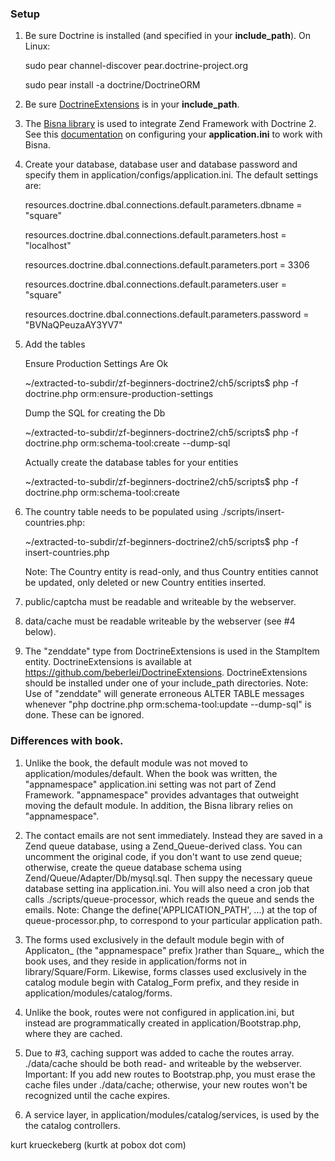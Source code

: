 ### Setup 

1. Be sure Doctrine is installed (and specified in your **include_path**). On Linux:

   sudo pear channel-discover pear.doctrine-project.org

   sudo pear install -a doctrine/DoctrineORM

2. Be sure [DoctrineExtensions](https://github.com/beberlei/DoctrineExtensions) is in your **include_path**.

3. The [Bisna library](https://github.com/guilhermeblanco/ZendFramework1-Doctrine2 ) is used to integrate Zend Framework with Doctrine 2. See this [documentation](http://www.kurttest.com/zfa/bisna.html) on configuring your **application.ini** to work with Bisna.

4. Create your database, database user and database password and specify them in application/configs/application.ini. The default settings are:

    resources.doctrine.dbal.connections.default.parameters.dbname   = "square"

    resources.doctrine.dbal.connections.default.parameters.host = "localhost"

    resources.doctrine.dbal.connections.default.parameters.port = 3306

    resources.doctrine.dbal.connections.default.parameters.user = "square"

    resources.doctrine.dbal.connections.default.parameters.password = "BVNaQPeuzaAY3YV7"

5. Add the tables 

    Ensure Production Settings Are Ok

    ~/extracted-to-subdir/zf-beginners-doctrine2/ch5/scripts$ php -f doctrine.php orm:ensure-production-settings
        
    Dump the SQL for creating the Db
    
    ~/extracted-to-subdir/zf-beginners-doctrine2/ch5/scripts$ php -f doctrine.php orm:schema-tool:create --dump-sql
        
    Actually create the database tables for your entities
    
    ~/extracted-to-subdir/zf-beginners-doctrine2/ch5/scripts$ php -f doctrine.php orm:schema-tool:create
        
6. The country table needs to be populated using ./scripts/insert-countries.php:

    ~/extracted-to-subdir/zf-beginners-doctrine2/ch5/scripts$ php -f insert-countries.php
   
    Note: The Country entity is read-only, and thus Country entities cannot be updated, only deleted or new Country entities inserted. 

7. public/captcha must be readable and writeable by the webserver.

8. data/cache must be readable writeable by the webserver (see \#4 below).

9. The "zenddate" type from DoctrineExtensions is used in the StampItem entity. DoctrineExtensions is available at https://github.com/beberlei/DoctrineExtensions.
   DoctrineExtensions should be installed under one of your include_path directories. 
   Note: Use of "zenddate" will generate erroneous ALTER TABLE messages whenever "php doctrine.php orm:schema-tool:update --dump-sql" is done. 
   These can be ignored.

### Differences with book.

1. Unlike the book, the default module was not moved to application/modules/default. When the book was written, the "appnamespace" application.ini
   setting was not part of Zend Framework. "appnamespace" provides advantages that outweight moving the default module. In addition, the Bisna library
   relies on "appnamespace".

2. The contact emails are not sent immediately. Instead they are saved in a Zend queue database, using a Zend_Queue-derived class.
   You can uncomment the original code, if you don't want to use zend queue; otherwise, create the queue database schema using Zend/Queue/Adapter/Db/mysql.sql.
   Then suppy the necessary queue database setting ina application.ini.  You will also need a cron job that calls ./scripts/queue-processor, which reads
   the queue and sends the emails.
   Note: Change the define('APPLICATION_PATH', ...) at the top of queue-processor.php, to correspond to your particular application path.

3. The forms used exclusively in the default module begin with of Applicaton_ (the "appnamespace" prefix )rather than Square_, which the book uses, and
   they reside in application/forms not in library/Square/Form. Likewise, forms classes used exclusively in the catalog module begin with Catalog_Form prefix, 
   and they reside in application/modules/catalog/forms. 

5. Unlike the book, routes were not configured in application.ini, but instead are programmatically created in application/Bootstrap.php,
   where they are cached. 

6. Due to #3, caching support was added to cache the routes array. ./data/cache should be both read- and writeable by the webserver.  
   Important: If you add new routes to Bootstrap.php, you must erase the cache files under ./data/cache; otherwise, your new routes won't
   be recognized until the cache expires. 

7. A service layer, in application/modules/catalog/services, is used by the the catalog controllers.


kurt krueckeberg (kurtk at pobox dot com)

